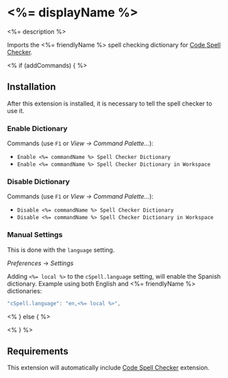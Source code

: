 # <%= displayName %>

<%= description %>

Imports the <%= friendlyName %> spell checking dictionary for [Code Spell Checker](https://marketplace.visualstudio.com/items?itemName=streetsidesoftware.code-spell-checker).

<% if (addCommands) { %>

## Installation

After this extension is installed, it is necessary to tell the spell checker to use it.

### Enable Dictionary

Commands (use `F1` or *View -> Command Palette...*):
- `Enable <%= commandName %> Spell Checker Dictionary`
- `Enable <%= commandName %> Spell Checker Dictionary in Workspace`


### Disable Dictionary

Commands (use `F1` or *View -> Command Palette...*):
- `Disable <%= commandName %> Spell Checker Dictionary`
- `Disable <%= commandName %> Spell Checker Dictionary in Workspace`

### Manual Settings

This is done with the `language` setting.

*Preferences* -> *Settings*

Adding `<%= local %>` to the `cSpell.language` setting, will enable the Spanish dictionary.
Example using both English and <%= friendlyName %> dictionaries:
```javascript
"cSpell.language": "en,<%= local %>",
```

<% } else { %>

<% } %>

## Requirements
This extension will automatically include [Code Spell Checker](https://marketplace.visualstudio.com/items?itemName=streetsidesoftware.code-spell-checker) extension.
